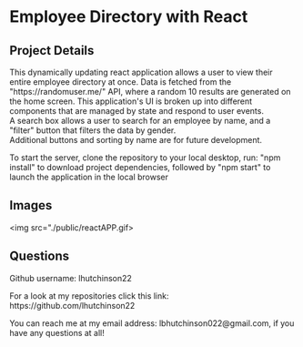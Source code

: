 <h1>Employee Directory with React</h1>

<h2>Project Details</h2>
<p>This dynamically updating react application allows a user to view their entire employee directory at once. Data is fetched from the "https://randomuser.me/" API, where a random 10 results are generated on the home screen. This application's UI is broken up into different components that are managed by state and respond to user events.<br> A search box allows a user to search for an employee by name, and a "filter" button that filters the data by gender. <br> Additional buttons and sorting by name are for future development.</p>

<p>To start the server, clone the repository to your local desktop, run: "npm install" to download project dependencies, followed by "npm start" to launch the application in the local browser</p>

<h2>Images</h2>

<img src="./public/reactAPP.gif>

<h2>Questions</h2>
<p>Github username: lhutchinson22</p>
<p>For a look at my repositories click this link: https://github.com/lhutchinson22</p>
<p>You can reach me at my email address: lbhutchinson022@gmail.com, if you have any questions at all!</p>
